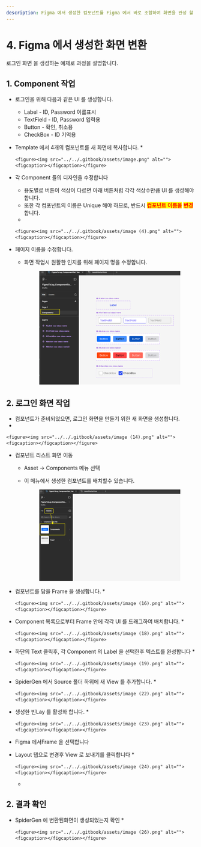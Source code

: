 ```yaml
---
description: Figma 에서 생성한 컴포넌트를 Figma 에서 바로 조합하여 화면을 완성 할 수 있습니다.
---
```


# 4. Figma 에서 생성한 화면 변환

로그인 화면 을 생성하는 예제로 과정을 설명합니다.

## 1. Component 작업

* 로그인을 위해 다음과 같은 UI 를 생성합니다.
  * Label - ID, Password 이름표시
  * TextField - ID, Password 입력용
  * Button - 확인, 취소용
  * CheckBox - ID 기억용
* Template 에서 4개의 컴포넌트를 새 화면에 복사합니다.
  *

      <figure><img src="../../.gitbook/assets/image.png" alt=""><figcaption></figcaption></figure>
* 각 Component 들의 디자인을 수정합니다
  * 용도별로 버튼이 색상이 다르면  아래   버튼처럼 각각 색상수만큼 UI 를 생성해야 합니다.
  * 또한 각 컴포넌트의 이름은 Unique 해야 하므로, 반드시 <mark style="color:red;">**컴포넌트 이름을**</mark> <mark style="color:red;">**변경**</mark>합니다.
  *

      <figure><img src="../../.gitbook/assets/image (4).png" alt=""><figcaption></figcaption></figure>


* 페이지 이름을 수정합니다.
  *   화면 작업시 원활한 인지를 위해 페이지 명을 수정합니다.

      <figure><img src="../../.gitbook/assets/image (13).png" alt=""><figcaption></figcaption></figure>



## 2. 로그인 화면 작업

* 컴포넌트가 준비되었으면, 로그인 화면을 만들기 위한 새 화면을 생성합니다.
*

    <figure><img src="../../.gitbook/assets/image (14).png" alt=""><figcaption></figcaption></figure>
* 컴포넌트 리스트 화면 이동
  * Asset -> Components 메뉴 선택
  *   이 메뉴에서 생성한 컴포넌트를 배치할수 있습니다.

      <figure><img src="../../.gitbook/assets/image (15).png" alt=""><figcaption></figcaption></figure>


* 컴포넌트를 담을 Frame 을 생성합니다.
  *

      <figure><img src="../../.gitbook/assets/image (16).png" alt=""><figcaption></figcaption></figure>


* Component 목록으로부터 Frame 안에 각각 UI 를 드래그하여 배치합니다.
  *

      <figure><img src="../../.gitbook/assets/image (18).png" alt=""><figcaption></figcaption></figure>


* 하단의 Text 클릭후, 각 Component 의 Label 을 선택한후 텍스트를 완성합니다
  *

      <figure><img src="../../.gitbook/assets/image (19).png" alt=""><figcaption></figcaption></figure>


* SpiderGen 에서  Source 폴더  하위에 새 View 를 추가합니다.
  *

      <figure><img src="../../.gitbook/assets/image (22).png" alt=""><figcaption></figcaption></figure>


* 생성한 빈Lay 를 활성화 합니다.
  *

      <figure><img src="../../.gitbook/assets/image (23).png" alt=""><figcaption></figcaption></figure>



* Figma 에서Frame 을 선택합니다
* Layout 탭으로 변경후 View 로 보내기를 클릭합니다
  *

      <figure><img src="../../.gitbook/assets/image (24).png" alt=""><figcaption></figcaption></figure>
  *



## 2. 결과 확인

* SpiderGen 에 변환된화면이 생성되었는지 확인
  *

      <figure><img src="../../.gitbook/assets/image (26).png" alt=""><figcaption></figcaption></figure>

